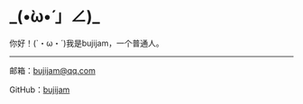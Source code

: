 # \_(•̀ω•́ 」∠)\_
你好！(`・ω・´)我是bujijam，一个普通人。

***

邮箱：[bujijam@qq.com](mailto:bujijam@qq.com)

GitHub：[bujijam](https://github.com/bujijam)
